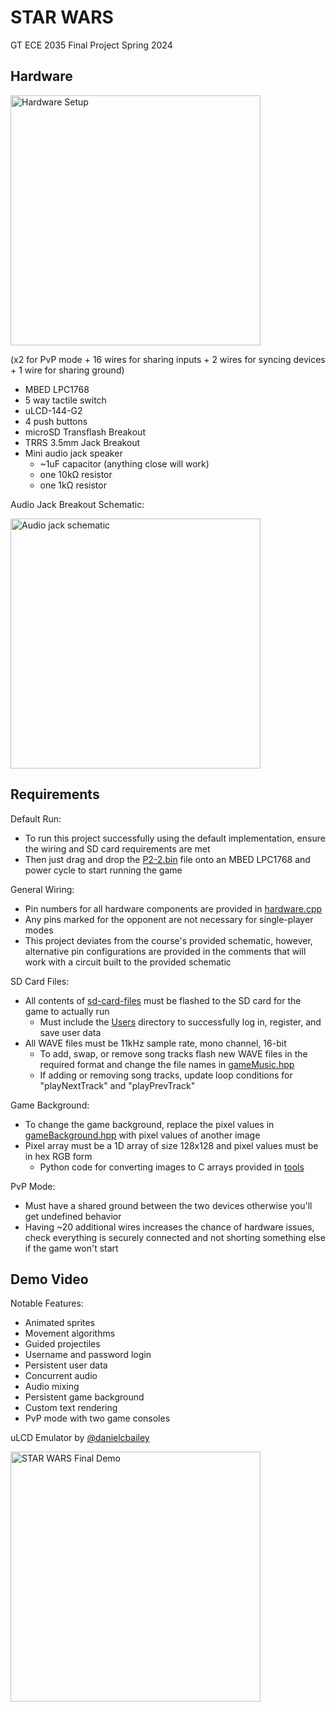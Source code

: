 # STAR WARS

GT ECE 2035 Final Project Spring 2024

## Hardware

<img src="https://github.com/MattHua04/STAR_WARS/assets/138349218/43a0712a-db64-42c2-b360-b9b959fe2c66" alt="Hardware Setup" width="400">

(x2 for PvP mode + 16 wires for sharing inputs + 2 wires for syncing devices + 1 wire for sharing ground)
* MBED LPC1768
* 5 way tactile switch
* uLCD-144-G2
* 4 push buttons
* microSD Transflash Breakout
* TRRS 3.5mm Jack Breakout
* Mini audio jack speaker
  * ~1uF capacitor (anything close will work)
  * one 10kΩ resistor
  * one 1kΩ resistor

Audio Jack Breakout Schematic:

<img width="400" alt="Audio jack schematic" src="https://github.com/MattHua04/STAR_WARS/assets/138349218/22200a2f-3a9e-4ebd-84f1-5638270499df">

## Requirements

Default Run:
* To run this project successfully using the default implementation, ensure the wiring and SD card requirements are met
* Then just drag and drop the [P2-2.bin](BUILD/LPC1768/ARMC6/P2-2.bin) file onto an MBED LPC1768 and power cycle to start running the game

General Wiring:
* Pin numbers for all hardware components are provided in [hardware.cpp](utilities/hardware/hardware.cpp)
* Any pins marked for the opponent are not necessary for single-player modes
* This project deviates from the course's provided schematic, however, alternative pin configurations are provided in the comments that will work with a circuit built to the provided schematic

SD Card Files:
* All contents of [sd-card-files](project-requirements/sd-card-files) must be flashed to the SD card for the game to actually run
  * Must include the [Users](project-requirements/sd-card-files/Users) directory to successfully log in, register, and save user data
* All WAVE files must be 11kHz sample rate, mono channel, 16-bit
   * To add, swap, or remove song tracks flash new WAVE files in the required format and change the file names in [gameMusic.hpp](utilities/audio/gameMusic.hpp)
   * If adding or removing song tracks, update loop conditions for "playNextTrack" and "playPrevTrack"

Game Background:
* To change the game background, replace the pixel values in [gameBackground.hpp](assets/gameBackground.hpp) with pixel values of another image
* Pixel array must be a 1D array of size 128x128 and pixel values must be in hex RGB form
  * Python code for converting images to C arrays provided in [tools](project-requirements/tools)

PvP Mode:
* Must have a shared ground between the two devices otherwise you'll get undefined behavior
* Having ~20 additional wires increases the chance of hardware issues, check everything is securely connected and not shorting something else if the game won't start

## Demo Video

Notable Features:
* Animated sprites
* Movement algorithms
* Guided projectiles
* Username and password login
* Persistent user data
* Concurrent audio
* Audio mixing
* Persistent game background
* Custom text rendering
* PvP mode with two game consoles

uLCD Emulator by [@danielcbailey](https://github.com/danielcbailey)

<a href="https://www.youtube.com/watch?v=PTDQMuN8rr4">
   <img src="https://img.youtube.com/vi/PTDQMuN8rr4/0.jpg" alt="STAR WARS Final Demo" width="400">
</a>
